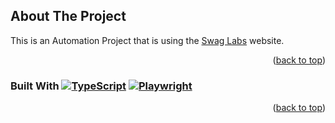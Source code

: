 ## About The Project

This is an Automation Project that is using the [Swag Labs](https://www.saucedemo.com/) website.

<p align="right">(<a href="#readme-top">back to top</a>)</p>

### Built With [![TypeScript](https://img.shields.io/badge/TypeScript-3178C6?logo=typescript&logoColor=fff)](#) [![Playwright](https://custom-icon-badges.demolab.com/badge/Playwright-2EAD33?logo=playwright&logoColor=fff)](#)

<p align="right">(<a href="#readme-top">back to top</a>)</p>
